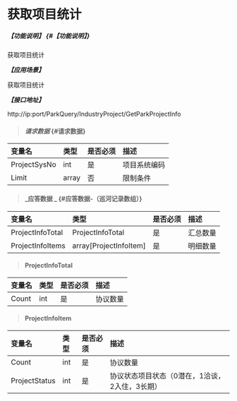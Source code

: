 # 获取项目统计

##### _【功能说明】_ {#【功能说明】}

获取项目统计

_**【应用场景】**_

获取项目统计

_**【接口地址】**_

http://ip:port/ParkQuery/IndustryProject/GetParkProjectInfo



> #### _请求数据_ {#请求数据}

| 变量名 | 类型 | 是否必须 | 描述 |
| :--- | :--- | :--- | :--- |
| ProjectSysNo | int | 是 | 项目系统编码 |
| Limit | array | 否 | 限制条件 |

> #### _应答数据 _ {#应答数据-（巡河记录数组）}

| 变量名 | 类型 | 是否必须 | 描述 |
| :--- | :--- | :--- | :--- |
| ProjectInfoTotal| ProjectInfoTotal| 是 | 汇总数量|
| ProjectInfoItems| array[ProjectInfoItem]| 是 | 明细数量|



> #### ProjectInfoTotal

| 变量名 | 类型 | 是否必须 | 描述 |
| :--- | :--- | :--- | :--- |
| Count| int | 是 | 协议数量|



> #### ProjectInfoItem

| 变量名 | 类型 | 是否必须 | 描述 |
| :--- | :--- | :--- | :--- |
| Count| int | 是 | 协议数量|
| ProjectStatus | int | 是 | 协议状态项目状态（0潜在，1洽谈，2入住，3长期） |






